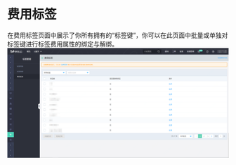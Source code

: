 # 费用标签

在费用标签页面中展示了你所有拥有的“标签键”，你可以在此页面中批量或单独对标签键进行标签费用属性的绑定与解绑。
![costtag](../../../../image/Tag/costTag/costtag.png)
